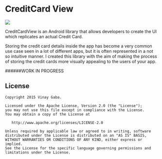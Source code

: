 CreditCard View
==================
![](http://i.imgur.com/mn6vBpJ.png)

CreditCardView is an Android library that allows developers to create the UI which replicates an actual Credit Card. 

Storing the credit card details inside the app has become a very common use case seen in a lot of different apps, but it is often represented in a not so intuitive manner. I created this library with the aim of making the process of storing the credit cards more visually appealing to the users of your app.

######WORK IN PROGRESS

License
-------

    Copyright 2015 Vinay Gaba.

    Licensed under the Apache License, Version 2.0 (the "License");
    you may not use this file except in compliance with the License.
    You may obtain a copy of the License at

       http://www.apache.org/licenses/LICENSE-2.0

    Unless required by applicable law or agreed to in writing, software
    distributed under the License is distributed on an "AS IS" BASIS,
    WITHOUT WARRANTIES OR CONDITIONS OF ANY KIND, either express or implied.
    See the License for the specific language governing permissions and
    limitations under the License.
